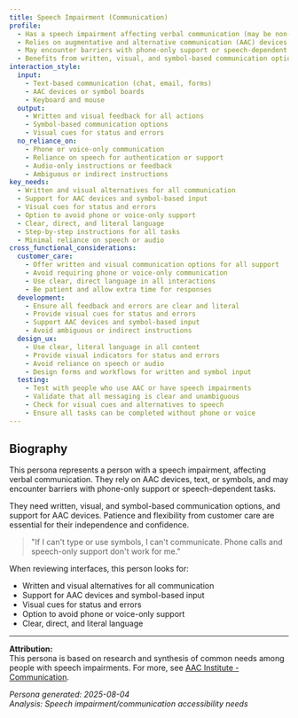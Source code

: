 ```yaml
---
title: Speech Impairment (Communication)
profile:
  - Has a speech impairment affecting verbal communication (may be non-speaking or have limited speech)
  - Relies on augmentative and alternative communication (AAC) devices, text, or symbols
  - May encounter barriers with phone-only support or speech-dependent tasks
  - Benefits from written, visual, and symbol-based communication options
interaction_style:
  input:
    - Text-based communication (chat, email, forms)
    - AAC devices or symbol boards
    - Keyboard and mouse
  output:
    - Written and visual feedback for all actions
    - Symbol-based communication options
    - Visual cues for status and errors
  no_reliance_on:
    - Phone or voice-only communication
    - Reliance on speech for authentication or support
    - Audio-only instructions or feedback
    - Ambiguous or indirect instructions
key_needs:
  - Written and visual alternatives for all communication
  - Support for AAC devices and symbol-based input
  - Visual cues for status and errors
  - Option to avoid phone or voice-only support
  - Clear, direct, and literal language
  - Step-by-step instructions for all tasks
  - Minimal reliance on speech or audio
cross_functional_considerations:
  customer_care:
    - Offer written and visual communication options for all support
    - Avoid requiring phone or voice-only communication
    - Use clear, direct language in all interactions
    - Be patient and allow extra time for responses
  development:
    - Ensure all feedback and errors are clear and literal
    - Provide visual cues for status and errors
    - Support AAC devices and symbol-based input
    - Avoid ambiguous or indirect instructions
  design_ux:
    - Use clear, literal language in all content
    - Provide visual indicators for status and errors
    - Avoid reliance on speech or audio
    - Design forms and workflows for written and symbol input
  testing:
    - Test with people who use AAC or have speech impairments
    - Validate that all messaging is clear and unambiguous
    - Check for visual cues and alternatives to speech
    - Ensure all tasks can be completed without phone or voice
---
```


## Biography

This persona represents a person with a speech impairment, affecting verbal communication. They rely on AAC devices, text, or symbols, and may encounter barriers with phone-only support or speech-dependent tasks.

They need written, visual, and symbol-based communication options, and support for AAC devices. Patience and flexibility from customer care are essential for their independence and confidence.

> "If I can't type or use symbols, I can't communicate. Phone calls and speech-only support don't work for me."

When reviewing interfaces, this person looks for:
- Written and visual alternatives for all communication
- Support for AAC devices and symbol-based input
- Visual cues for status and errors
- Option to avoid phone or voice-only support
- Clear, direct, and literal language

---

**Attribution:**  
This persona is based on research and synthesis of common needs among people with speech impairments. For more, see [AAC Institute - Communication](https://aacinstitute.org/).

*Persona generated: 2025-08-04*  
*Analysis: Speech impairment/communication accessibility needs*
